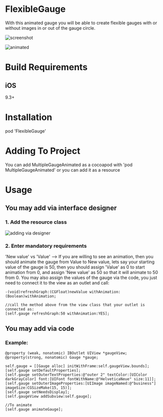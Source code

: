 # FlexibleGauge

With this animated gauge you will be able to create flexible gauges with or without images in or out of the gauge circle.


![screenshot](https://s8.postimg.org/6tf1nalb9/Simulator_Screen_Shot_-_i_Phone_8_Plus_-_2017-11-23_at_12.02.10.png)

![animated](https://s8.postimg.org/yowsqjqbp/ezgif.com-video-to-gif.gif)


# Build Requirements

## iOS

9.3+

# Installation

pod 'FlexibleGauge'

# Adding To Project

You can add MultipleGaugeAnimated as a cocoapod with 'pod MultipleGaugeAnimated' or you can add it as a resource

# Usage

##  You may add via interface designer

### 1. Add the resource class

![adding via designer](https://s8.postimg.org/yjjup8rcl/ezgif.com-crop.gif)

### 2. Enter mandatory requirements

'New value' vs 'Value' --> If you are willing to see an animation, then you should animate the gauge from Value to New value, lets say  your starting value of the gauge is 50, then you should assign 'Value' as 0 to start animation from 0, and assign 'New value' as 50 so that it will animate to 50 from 0.
You may also assign the values of the gauge via the code, you just need to connect it to the view as an outlet and call:

    -(void)refreshGraph:(CGFloat)newValue withAnimation:(Boolean)withAnimation;

    //call the method above from the view class that your outlet is connected as:
    [self.gauge refreshGraph:50 withAnimation:YES];

## You may add via code

### Example:

    @property (weak, nonatomic) IBOutlet UIView *gaugeView;
    @property(strong, nonatomic) Gauge *gauge;

    self.gauge = [[Gauge alloc] initWithFrame:self.gaugeView.bounds];
    [self.gauge setDefaultProperties];
    [self.gauge setOuterTextProperties:@"outer 2" textColor:[UIColor darkGrayColor] font:[UIFont fontWithName:@"HelveticaNeue" size:11]];
    [self.gauge setOuterImageProperties:[UIImage imageNamed:@"business"] imageSize:CGSizeMake(15, 15)];
    [self.gauge setNeedsDisplay];
    [self.gaugeView addSubview:self.gauge];

    //To animate
    [self.gauge animateGauge];



